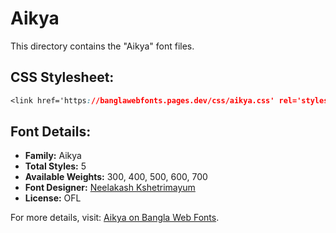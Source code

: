 # Aikya

This directory contains the "Aikya" font files.

## CSS Stylesheet:
```css
<link href='https://banglawebfonts.pages.dev/css/aikya.css' rel='stylesheet'>
```

## Font Details:
- **Family:** Aikya
- **Total Styles:** 5
- **Available Weights:** 300, 400, 500, 600, 700
- **Font Designer:** [Neelakash Kshetrimayum](https://github.com/brandnewtype)
- **License:** OFL

For more details, visit: [Aikya on Bangla Web Fonts](https://banglawebfonts.pages.dev/aikya/#about).